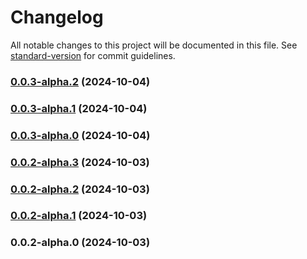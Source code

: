 # Changelog

All notable changes to this project will be documented in this file. See [standard-version](https://github.com/conventional-changelog/standard-version) for commit guidelines.

### [0.0.3-alpha.2](https://github.com/acrool/acrool-imgz-client/compare/v0.0.3-alpha.1...v0.0.3-alpha.2) (2024-10-04)

### [0.0.3-alpha.1](https://github.com/acrool/acrool-imgz-client/compare/v0.0.3-alpha.0...v0.0.3-alpha.1) (2024-10-04)

### [0.0.3-alpha.0](https://github.com/acrool/acrool-imgz-client/compare/v0.0.2-alpha.1...v0.0.3-alpha.0) (2024-10-04)

### [0.0.2-alpha.3](https://github.com/acrool/acrool-imgz-client/compare/v0.0.2-alpha.2...v0.0.2-alpha.3) (2024-10-03)

### [0.0.2-alpha.2](https://github.com/acrool/acrool-imgz-client/compare/v0.0.2-alpha.1...v0.0.2-alpha.2) (2024-10-03)

### [0.0.2-alpha.1](https://github.com/acrool/acrool-imgz-client/compare/v0.0.2-alpha.0...v0.0.2-alpha.1) (2024-10-03)

### 0.0.2-alpha.0 (2024-10-03)
